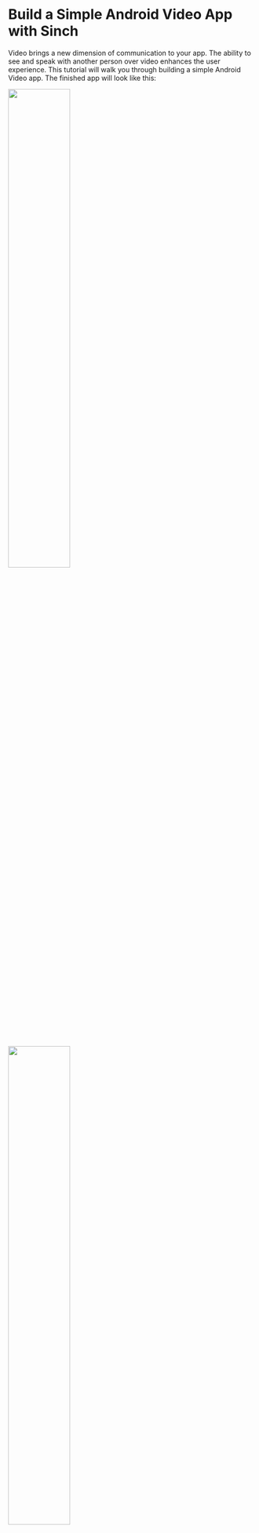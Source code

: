 # Build a Simple Android Video App with Sinch

Video brings a new dimension of communication to your app. The ability to see and speak with another person over video enhances the user experience. This tutorial will walk you through building a simple Android Video app. The finished app will look like this:
<div class="row">
<div class="col-md-6">
<img src="images/view_1.png" style="width:50%"></div>
<div class="col-md-6"><img src="images/view_2.png" style="width:50%">
</div></div>

The completed source code for this tutorial is available at [GitHub](https://github.com/sinch/android-video-calling).

## Setup
Create a new project in Android Studio. You can use Eclipse if preferred, but this tutorial was built and tested in Android Studio.

Next create an app in the [Sinch Dashboard](https://www.sinch.com/dashboard/#/signup). Name the app with your title of choice and click "Create."

Take note of your key and secret for this app, you'll be needing it in a few minutes.

Download the Sinch Android SDK at [www.sinch.com/downloads](https://www.sinch.com/downloads/). To add the Sinch SDK to your project:

1. Copy the entire libs folder to your project’s root directory
2. Right-click the jar-files and choose “Add As Library”
4. Create a new folder under src/main and name it jniLibs
5. Move the x86, armeabi and armeabi-v7a folders into the newly created jniLibs folder

In the AndroidManifest.xml file add the following permissions:

```
<uses-permission android:name="android.permission.INTERNET" />
<uses-permission android:name="android.permission.ACCESS_NETWORK_STATE" />
<uses-permission android:name="android.permission.RECORD_AUDIO" />
<uses-permission android:name="android.permission.MODIFY_AUDIO_SETTINGS" />
<uses-permission android:name="android.permission.READ_PHONE_STATE" />
```

## Login

Now that we have our video call setup, we can now add the login.

Create the login.xml layout with a text edit and button.

```
<EditText
        android:id="@+id/loginName"
        android:layout_width="match_parent"
        android:layout_height="wrap_content"
        android:layout_marginTop="8dp"
        android:inputType="textPersonName"
        android:textSize="32sp"
        android:padding="10dp"
        android:textColor="@color/sinch_purple"
        android:background="@drawable/inputbox">

    <requestFocus/>
</EditText>

<Button
      android:id="@+id/loginButton"
      android:layout_width="wrap_content"
      android:layout_height="wrap_content"
      android:layout_marginBottom="40dp"
      android:layout_gravity="center_horizontal"
      android:background="@drawable/button_login"
      android:minHeight="56dp"
      android:minWidth="132dp"
      android:textColor="@color/off_white"
      android:textSize="22sp"
      android:textStyle="bold" android:layout_alignParentBottom="true" android:layout_centerHorizontal="true"/>
```

Going back to LoginActivity.java add on the loginClicked event

```
private void loginClicked() {
        String userName = mLoginName.getText().toString();

        if (userName.isEmpty()) {
            Toast.makeText(this, "Please enter a name", Toast.LENGTH_LONG).show();
            return;
        }

        if (!getSinchServiceInterface().isStarted()) {
            getSinchServiceInterface().startClient(userName);
            showSpinner();
        } else {
            openPlaceCallActivity();
        }
    }
```

On the CallScreenActivity we'll have the onCreate function include content view, audio, name and state of the video call.

```
protected void onCreate(Bundle savedInstanceState) {
        super.onCreate(savedInstanceState);
        setContentView(R.layout.callscreen);

        mAudioPlayer = new AudioPlayer(this);
        mCallDuration = (TextView) findViewById(R.id.callDuration);
        mCallerName = (TextView) findViewById(R.id.remoteUser);
        mCallState = (TextView) findViewById(R.id.callState);
        Button endCallButton = (Button) findViewById(R.id.hangupButton);

        endCallButton.setOnClickListener(new OnClickListener() {
            @Override
            public void onClick(View v) {
                endCall();
            }
        });
        mCallStart = System.currentTimeMillis();
        mCallId = getIntent().getStringExtra(SinchService.CALL_ID);
    }
```

## Setting up a Video Call

Just like audio calls, video calls are placed through the CallClient and events are received using the CallClientListener. The call client is owned by the SinchClient and accessed using sinchClient.getCallClient(). Calling is not enabled by default.

Once you have created a VideoCallListener and added it to a call, the onVideoTrackAdded() method will be called.

```
@Override
    public void onVideoTrackAdded(Call call) {
        // Get a reference to your SinchClient, in the samples this is done through the service interface:
        VideoController vc = getSinchServiceInterface().getVideoController();
        View myPreview = vc.getLocalView();
        View remoteView = vc.getRemoteView();

        // Add the views to your view hierarchy
        ...
    }
```

Once the call has ended remove Sinch views from your screen.

```
@Override
 public void onCallEnded(Call call) {
     CallEndCause cause = call.getDetails().getEndCause();
     Log.d(TAG, "Call ended. Reason: " + cause.toString());
     mAudioPlayer.stopProgressTone();
     setVolumeControlStream(AudioManager.USE_DEFAULT_STREAM_TYPE);
     String endMsg = "Call ended: " + call.getDetails().toString();
     Toast.makeText(CallScreenActivity.this, endMsg, Toast.LENGTH_LONG).show();

     endCall();
 }
 ```

## Making Outgoing Calls

Create the callscreen.xml and add a call button.

```
<RelativeLayout
      android:id="@+id/bottomPanel"
      android:layout_width="match_parent"
      android:layout_height="0dp"
      android:background="@color/greyish"
      android:layout_weight="1">
  <Button
          android:id="@+id/hangupButton"
          android:paddingBottom="20dp"
          android:paddingTop="20dp"
          android:layout_width="wrap_content"
          android:layout_height="wrap_content"
          android:layout_centerInParent="true"
          android:background="@drawable/button_end"/>

</RelativeLayout>
```

Now we'll create a PlaceCallActivity where the user will be able to place a call by inputting the user's name.

```
private void callButtonClicked() {
      String userName = mCallName.getText().toString();
      if (userName.isEmpty()) {
          Toast.makeText(this, "Please enter a user to call", Toast.LENGTH_LONG).show();
          return;
      }

      Call call = getSinchServiceInterface().callUser(userName);
      String callId = call.getCallId();

      Intent callScreen = new Intent(this, CallScreenActivity.class);
      callScreen.putExtra(SinchService.CALL_ID, callId);
      startActivity(callScreen);
  }
```

Make sure you have added your application secret and key in the SinchService file.

1. To test a video call you will need another device and create a different user
2. Create User1 on device1 and User2 on device2
3. User1 types in User2's username and click Call
4. User2 receives incoming call from User1 and clicks answer
5. Now User1 and User2 are video chatting! Either party can click Hang Up to end the video call.

## Receiving Incoming Calls

For demo purposes the app will automatically accept incoming calls. Create the IncomingCallScreenActivity and instantiate the onCreate method.

```
@Override
   protected void onCreate(Bundle savedInstanceState) {
       super.onCreate(savedInstanceState);
       setContentView(R.layout.incoming);

       Button answer = (Button) findViewById(R.id.answerButton);
       answer.setOnClickListener(mClickListener);
       Button decline = (Button) findViewById(R.id.declineButton);
       decline.setOnClickListener(mClickListener);

       mAudioPlayer = new AudioPlayer(this);
       mAudioPlayer.playRingtone();
       mCallId = getIntent().getStringExtra(SinchService.CALL_ID);
   }
```
And to answer the call we'll set answerClicked to get the SinchService CALL_ID.   

```
private void answerClicked() {
        mAudioPlayer.stopRingtone();
        Call call = getSinchServiceInterface().getCall(mCallId);
        if (call != null) {
            call.answer();
            Intent intent = new Intent(this, CallScreenActivity.class);
            intent.putExtra(SinchService.CALL_ID, mCallId);
            startActivity(intent);
        } else {
            finish();
        }
    }
```

That's all for our Video Call tutorial! Any questions you may have you can contact us via Twitter @SinchDev or dev@sinch.com on email.
